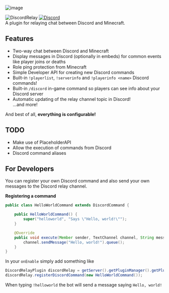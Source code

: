 ![image](https://user-images.githubusercontent.com/32024335/111518790-53ea6080-874e-11eb-9490-bfc2aeb7713c.png)

![DiscordRelay](https://github.com/lukeeey/DiscordRelay/workflows/DiscordRelay/badge.svg)
[![Discord](https://img.shields.io/discord/803794932820082739.svg?color=%237289da&label=Discord)](https://discord.gg/wXFFSkmANS)   
A plugin for relaying chat between Discord and Minecraft.

## Features
* Two-way chat between Discord and Minecraft
* Display messages in Discord (optionally in embeds) for common events like player joins or deaths
* Role ping protection from Minecraft
* Simple Developer API for creating new Discord commands
* Built-in `!playerlist`, `!serverinfo` and `!playerinfo <name>` Discord commands!
* Built-in `/discord` in-game command so players can see info about your Discord server  
* Automatic updating of the relay channel topic in Discord!  
...and more!
  
And best of all, **everything is configurable!**

## TODO
* Make use of PlaceholderAPI  
* Allow the execution of commands from Discord  
* Discord command aliases

## For Developers
You can register your own Discord command and also send your own messages to the Discord relay channel.

**Registering a command**
```java
public class HelloWorldCommand extends DiscordCommand {

    public HelloWorldCommand() {
        super("helloworld", "Says \"Hello, world!\"");
    }

    @Override
    public void execute(Member sender, TextChannel channel, String message) {
        channel.sendMessage("Hello, world!").queue();
    }
}
```
In your `onEnable` simply add something like
```java
DiscordRelayPlugin discordRelay = getServer().getPluginManager().getPlugin("DiscordRelay");
discordRelay.registerDiscordCommand(new HelloWorldCommand());
```
When typing `!helloworld` the bot will send a message saying `Hello, world!`

